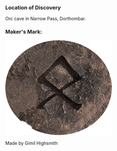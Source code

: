 ### Location of Discovery
Orc cave in Narrow Pass, Dorthombar.

### Maker's Mark:
![Maker's Mark](../../images/Gimil_Mark.png)

Made by Gimil Highsmith